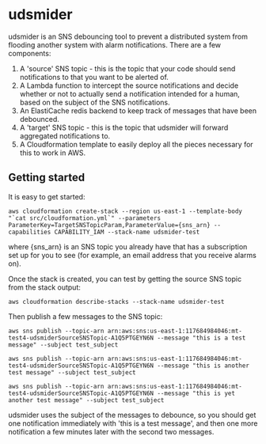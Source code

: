 # udsmider
udsmider is an SNS debouncing tool to prevent a distributed system from flooding another system with alarm notifications. There are a few components:
1) A 'source' SNS topic - this is the topic that your code should send notifications to that you want to be alerted of.
2) A Lambda function to intercept the source notifications and decide whether or not to actually send a notification intended for a human, based on the subject of the SNS notifications.
3) An ElastiCache redis backend to keep track of messages that have been debounced.
4) A 'target' SNS topic - this is the topic that udsmider will forward aggregated notifications to.
5) A Cloudformation template to easily deploy all the pieces necessary for this to work in AWS.

## Getting started
It is easy to get started:
```
aws cloudformation create-stack --region us-east-1 --template-body "`cat src/cloudformation.yml`" --parameters ParameterKey=TargetSNSTopicParam,ParameterValue={sns_arn} --capabilities CAPABILITY_IAM --stack-name udsmider-test
```
where {sns_arn} is an SNS topic you already have that has a subscription set up for you to see (for example, an email address that you receive alarms on).

Once the stack is created, you can test by getting the source SNS topic from the stack output:
```
aws cloudformation describe-stacks --stack-name udsmider-test
```

Then publish a few messages to the SNS topic:
```
aws sns publish --topic-arn arn:aws:sns:us-east-1:117684984046:mt-test4-udsmiderSourceSNSTopic-A1Q5PTGEYN6N --message "this is a test message" --subject test_subject

aws sns publish --topic-arn arn:aws:sns:us-east-1:117684984046:mt-test4-udsmiderSourceSNSTopic-A1Q5PTGEYN6N --message "this is another test message" --subject test_subject

aws sns publish --topic-arn arn:aws:sns:us-east-1:117684984046:mt-test4-udsmiderSourceSNSTopic-A1Q5PTGEYN6N --message "this is yet another test message" --subject test_subject
```

udsmider uses the subject of the messages to debounce, so you should get one notification immediately with 'this is a test message', and then one more notification a few minutes later with the second two messages.

